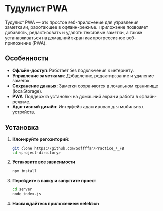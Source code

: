 # Тудулист PWA

Тудулист PWA — это простое веб-приложение для управления заметками, работающее в офлайн-режиме. Приложение позволяет добавлять, редактировать и удалять текстовые заметки, а также устанавливаться на домашний экран как прогрессивное веб-приложение (PWA).

## Особенности

- **Офлайн-доступ**: Работает без подключения к интернету.
- **Управление заметками**: Добавление, редактирование и удаление заметок.
- **Сохранение данных**: Заметки сохраняются в локальном хранилище (localStorage).
- **PWA**: Поддержка установки на домашний экран и работа в офлайн-режиме.
- **Адаптивный дизайн**: Интерфейс адаптирован для мобильных устройств.

## Установка

1. **Клонируйте репозиторий**:
   ```bash
   git clone https://github.com/Soffffan/Practice_7_FB
   cd <project-directory>
   ```
2. **Установите все зависимости**
   ```bash
   npm install
   ```
3. **Перейдите в папку и запустите проект**
   ```bash
   cd server
   node index.js
   ```

4. **Наслаждайтесь приложением nelekbcn**
